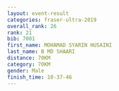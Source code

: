 ```yaml
---
layout: event-result 
categories: fraser-ultra-2019 
overall_rank: 26
rank: 21
bib: 7001
first_name: MOHAMAD SYARIN HUSAINI
last_name: B MD SHAARI
distance: 70KM
category: 70KM
gender: Male
finish_time: 10-37-46
---
```

